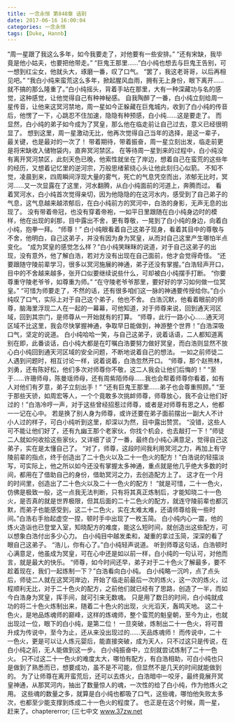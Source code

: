 ```yaml
---
title: 一念永恒 第848章 话别
date: 2017-06-16 16:00:04
categories: 一念永恒
tags: [Duke, Hannb]
---
```


“周一星跟了我这么多年，如今我要走了，对他要有一些安排。”
“还有宋缺，我毕竟是他小姑夫，也要把他带走。”
“巨鬼王那里……”白小纯也想去与巨鬼王告别，可一想到红尘女，他就头大，琢磨一番，叹了口气。
“罢了，我这老哥哥，以后再相见吧。”
“我白小纯来蛮荒这么多年，掀起腥风血雨，拥有无上身份，眼下离开……就不搞的那么隆重了。”白小纯摇头，背着手站在那里，大有一种深藏功与名的感觉，这种感觉，让他觉得自己有种神秘感。
自我陶醉了一番，白小纯立刻给周一星传音，让他来这冥河禁地，周一星如今正躲藏在巨鬼城内，收到了白小纯的传音后，他愣了一下，心跳忍不住加速，隐隐有种预感，白小纯……这是要走了。
而显然，白小纯的弟子如今成为了冥皇，那么他在临走前让自己过去，意义已经很明显了。
想到这里，周一星激动无比，他再次觉得自己当年的选择，是这一辈子，最关键，也是最对的一次了！
带着期待，带着振奋，周一星立刻出发，临走前更是将宋缺收入储物袋内，直奔冥河禁区。
在等待周一星到来的过程中，白小纯没有离开冥河禁区，此刻天色已晚，他索性就坐在了岸边，想着自己在蛮荒的这些年的经历，又想着记忆里的逆河宗，万般思绪萦绕心头让他此刻归心似箭。
不知不觉，凌晨到来，四周瞬间浮现大量的雾气，死亡的气息凭空而出，浓郁无比时，冥河……又一次显露在了这里，河水翻腾，从白小纯面前的河道上，奔腾而过。
看着冥河水，白小纯首次觉得亲切，因为他隐隐的在这河水内，感受到了自己弟子的气息，这气息越来越浓郁后，在白小纯前方的冥河中，白浩的身影，无声无息的出现了。
没有带着帝冠，也没有穿着帝袍，一如平日里跟随在白小纯身边时的模样，他在出现的刹那，目中露出不舍，更有尊敬，一晃到了白小纯的身边，向着白小纯，抱拳一拜。
“师尊！”
白小纯眼看着自己这弟子现身，看着其目中的尊敬与不舍，他明白，自己这弟子，并没有因为身为冥皇，从而对自己这里产生哪怕半点变化。
“成为冥皇的感觉怎么样？”白小纯笑眯眯的说道，对于自己这弟子的出现，没有意外，他了解白浩，若对方没有出现在自己面前，他才会觉得奇怪。
“还要跟随守陵前辈学习，很多以冥河施展的神通，弟子还没有掌握。”白浩轻声开口，目中的不舍越来越多，张开口似要继续说些什么，可却被白小纯摆手打断。
“你要尊重守陵老爷爷，如尊重为师。”
“在守陵老爷爷那里，要好好的学习如何做一位冥皇。”
“可惜为师要走了，不然的话，还有很多咱们这一脉的神通要传授给你。”白小纯叹了口气，实际上对于自己这个弟子，他也不舍。
白浩沉默，他看着眼前的师尊，脑海里浮现二人在一起的一幕幕，可他知道，对于师尊来说，回到通天河区域，回到其宗门，是师尊从一开始就有的打算。
“师尊，此行一路小心……通天河区域不比这里，我会尽快掌握神通，争取早日能做到，神游整个世界！”白浩深吸口气，坚定的说道。
白小纯哈哈一笑，与自己这弟子，说着话语，二人都知道离别在即，此番谈话，白小纯大都是在叮嘱白浩要努力做好冥皇，而白浩则显然不放心白小纯回到通天河区域的安全问题，不断地说着自己的想法。
一如之前师徒二人遇到问题时，相互讨论一样，说着说着，白浩忽然开口。
“师尊，那个赵熊林，刘勇，还有陈好松，他们多次对师尊你不敬，这二人我会让他们后悔的！”
“至于……许珊师母，陈曼瑶师母，还有周紫陌师母……我也会帮着师尊你看着，如有人对他们有歹意，弟子立刻出手！”
“还有巨鬼王那里……弟子也会尊重照顾。”
“至于那些天骄，如周宏等人，一个个竟敢多次挑衅师尊，师尊放心，我不会让他们好过的！”白浩冷哼一声，对于这些曾经招惹过师尊，或者是对师尊有恩之人，他都一一记在心中。
若是换了别人身为师尊，或许还要在弟子面前摆出一副大人不计小人过的样子，可白小纯听到这里，却深以为然，目中露出赞赏。
“没错，这些人可不能让他们好了，还有九幽王那个老家伙，你找个机会，也去敲打一下！”师徒二人就如何收拾这些家伙，又详细了谈了一番，最终白小纯心满意足，觉得自己这弟子，实在是太懂自己了。
“对了，师尊，这段时间我利用冥河之力，再加上有守陵前辈的指点，终于创造出了二十色火以及二十一色火的配方！”白浩说的轻描淡写，可实际上，他之所以如今还没有掌握太多神通，重点就是他几乎绝大多数的时间，都用在了借助自己的身份，借助冥河之力，去创造配方上了。
这才在一个月的时间里，创造出了二十色火以及二十一色火的配方！
“就是可惜，二十一色火，仿佛是极致一般，这一点我无法判断，只有将其真正炼制后，才能知晓二十一色火，是否真的就是世界极限，但其后面的二十二色火的配方，就连守陵前辈也都沉默，而弟子也能感受到，这二十二色火，实在太难太难，还请师尊给我一些时间。”白浩右手抬起虚空一捏，顿时手中出现了一枚玉简。
白小纯内心一震，他的炼火造诣也已登堂入室，知晓配方的难度，能这么短时间，就创造出这些配方，可以想象白浩付出多少心力。
白小纯目中越发柔和，凝重的拿过玉简，深深的看了眼自己这弟子。
“浩儿，你有心了。”白小纯轻声说道。
听到师尊这句话，白浩顿时心满意足，他虽成为冥皇，可在心中还是如以前一样，白小纯的一句认可，对他而言，就是最大的快乐。
“师尊，如今时间还早，弟子对于二十色火了解最多，要不趁着现在，我们一起炼制一下？”白浩看向白小纯。
白小纯略一沉吟，点了点头后，师徒二人就在这冥河岸边，开始了临走前最后一次的炼火，这一次的炼火，过程顺利无比，对于二十色火的配方，之前他们就已经有了思路，创造了一半，而如今白浩身为冥皇，挥手间，就可引来无数魂。
只是用了数日的时间，白小纯就成功的将二十色火炼制出来，随着二十色火的出现，火光滔天，轰鸣天地。
这二十色火，是地品炼魂师的巅峰，这样的炼魂师，整个蛮荒的魁皇朝，至今为止，也就出现过一位，眼下的白小纯，是第二位！
一旦突破，炼制出二十一色火，将可晋升成为传说中，至今为止，还从来没出现过的……天品炼魂师！
而传说中，二十一色火，更是可以让人炼元婴后，能直接突破，成为天人，只不过这只是传说，在白小纯之前，无人能做到这一步。
白小纯振奋中，立刻就尝试炼制了二十一色火。
只不过这二十一色火的难度太大，哪怕有配方，有白浩相助，可白小纯也只是做到了熟悉而已，想要成功，虽不是不可能，但显然不是几天的时间就能做到的。
为了让师尊在离开蛮荒后，还可以去炼火，白浩暗中一咬牙，最终竟展开冥皇神通，从那冥河内，抽出了数量惊人的魂，一次性的给了白小纯，作为他炼火之用。
这些魂的数量之多，就算是白小纯也都吸了口气，这些魂，哪怕他失败太多次，也都至少能支撑到炼成二十一色火的程度了。
也正是在这个时候，周一星，赶来了。chaptererror;
(三七中文 www.37zw.net